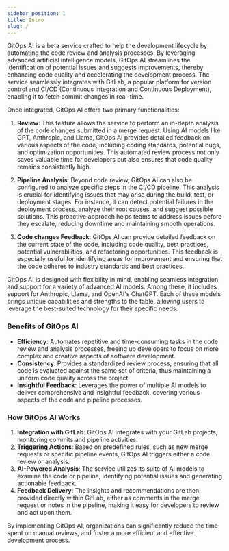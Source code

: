 ```yaml
---
sidebar_position: 1
title: Intro
slug: /
---
```


GitOps AI is a beta service crafted to help the  development lifecycle by automating the code review and analysis processes. By leveraging advanced artificial intelligence models, GitOps AI streamlines the identification of potential issues and suggests improvements, thereby enhancing code quality and accelerating the development process. The service seamlessly integrates with GitLab, a popular platform for version control and CI/CD (Continuous Integration and Continuous Deployment), enabling it to fetch commit changes in real-time.

Once integrated, GitOps AI offers two primary functionalities:

1. **Review**: This feature allows the service to perform an in-depth analysis of the code changes submitted in a merge request. Using AI models like GPT, Anthropic, and Llama, GitOps AI provides detailed feedback on various aspects of the code, including coding standards, potential bugs, and optimization opportunities. This automated review process not only saves valuable time for developers but also ensures that code quality remains consistently high.

2. **Pipeline Analysis**: Beyond code review, GitOps AI can also be configured to analyze specific steps in the CI/CD pipeline. This analysis is crucial for identifying issues that may arise during the build, test, or deployment stages. For instance, it can detect potential failures in the deployment process, analyze their root causes, and suggest possible solutions. This proactive approach helps teams to address issues before they escalate, reducing downtime and maintaining smooth operations.

3. **Code changes Feedback**: GitOps AI can provide detailed feedback on the current state of the code, including code quality, best practices, potential vulnerabilities, and refactoring opportunities. This feedback is especially useful for identifying areas for improvement and ensuring that the code adheres to industry standards and best practices.

GitOps AI is designed with flexibility in mind, enabling seamless integration and support for a variety of advanced AI models. Among these, it includes support for Anthropic, Llama, and OpenAI's ChatGPT. Each of these models brings unique capabilities and strengths to the table, allowing users to leverage the best-suited technology for their specific needs.

### Benefits of GitOps AI

- **Efficiency**: Automates repetitive and time-consuming tasks in the code review and analysis processes, freeing up developers to focus on more complex and creative aspects of software development.
- **Consistency**: Provides a standardized review process, ensuring that all code is evaluated against the same set of criteria, thus maintaining a uniform code quality across the project.
- **Insightful Feedback**: Leverages the power of multiple AI models to deliver comprehensive and insightful feedback, covering various aspects of the code and pipeline processes.

### How GitOps AI Works

1. **Integration with GitLab**: GitOps AI integrates with your GitLab projects, monitoring commits and pipeline activities.
2. **Triggering Actions**: Based on predefined rules, such as new merge requests or specific pipeline events, GitOps AI triggers either a code review or analysis.
3. **AI-Powered Analysis**: The service utilizes its suite of AI models to examine the code or pipeline, identifying potential issues and generating actionable feedback.
4. **Feedback Delivery**: The insights and recommendations are then provided directly within GitLab, either as comments in the merge request or notes in the pipeline, making it easy for developers to review and act upon them.

By implementing GitOps AI, organizations can significantly reduce the time spent on manual reviews, and foster a more efficient and effective development process.
